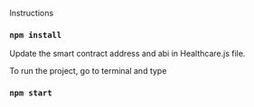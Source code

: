 Instructions

### `npm install`

Update the smart contract address and abi in Healthcare.js file.

To run the project, go to terminal and type

### `npm start`
